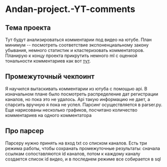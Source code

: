 # Andan-project.-YT-comments
## Тема проекта
Тут будут анализироваться комментарии под видео на ютубе. План минимум -- посмотреть соответствие экспоненциальному закону убывания, немного статистик и кластеризовать комментаторов. Планирую к концу проекта прикрутить немного ml с оценкой тональности комментариев как вот <a href='https://habr.com/ru/articles/599445/'>тут</a>.
## Промежуточный чекпоинт
Я научился вытаскивать комментарии из ютуба с помощью api. В изначальном плане было посмотреть распределение дат регистрации каналов, но пока это не удалось. Api такую информацию не дает, а спарсить вручную я пока не успел. Парсинг осуществляется в parser.py.
Еще нарисованы несколько графиков, посчитано количество комментариев на одного комментатора
## Про парсер
Парсеру нужно принять на вход txt со списком каналов. Есть три режима работы, чтобы сохранать промежуточные результаты: сначала ссылкам сопоставляются id каналов, потом к каждому каналу создается список id видео, и в последнем режиме все собирается в sql
